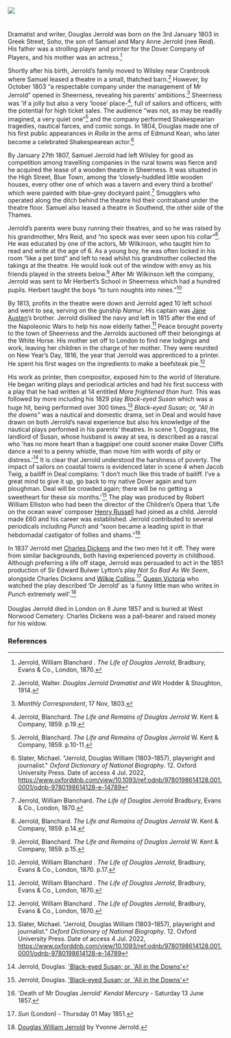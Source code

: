 <a href="https://juncture-digital.org"><img src="https://juncture-digital.org/images/ve-button.png"></a>

<param ve-config 
       title="Douglas William Jerrold (1803-1857)"
       author="Michelle Crowther"
       banner="/images/banners/19c.jpg"
       layout="vertical">


<param ve-entity eid="Q1011096" aliases="Deal">
<param ve-entity eid="Q1003196" aliases="Sheerness">
<param ve-entity eid="Q2160826" aliases="Cranbrok">
<param ve-entity eid="Q179224" aliases="Dover">

#

Dramatist and writer, Douglas Jerrold was born on the 3rd January 1803 in Greek Street, Soho, the son of Samuel and Mary Anne Jerrold (nee Reid). His father was a strolling player and printer for the Dover Company of Players, and his mother was an actress.[^ref1] 
<param ve-image url="https://upload.wikimedia.org/wikipedia/commons/8/81/Douglas_William_Jerrold_by_Sir_Daniel_Macnee.jpg" label="Douglas William Jerrold" attribution="by Daniel Macnee, Public domain, via Wikimedia Commons">

Shortly after his birth, Jerrold’s family moved to Wilsley near Cranbrook where Samuel leased a theatre in a small, thatched barn.[^ref2] However, by October 1803 “a respectable company under the management of Mr Jerrold” opened in Sheerness, revealing his parents’ ambitions.[^ref3] Sheerness was 'if a jolly but also a very ‘loose’ place-[^ref4], full of sailors and officers, with the potential for high ticket sales. The audience “was not, as may be readily imagined, a very quiet one”[^ref5] and the company performed Shakespearian tragedies, nautical farces,  and comic songs. In 1804, Douglas made one of his first public appearances in _Rolla_ in the arms of Edmund Kean, who later become a celebrated Shakespearean actor.[^ref6]


By January 27th 1807, Samuel Jerrold had left Wilsley for good as competition among travelling companies in the rural towns was fierce and he acquired the lease of a wooden theatre in Sheerness. It was situated in the High Street, Blue Town, among the ‘closely-huddled little wooden houses, every other one of which was a tavern and every third a brothel’ which were painted with blue-grey dockyard paint.[^ref7]  Smugglers who operated along the ditch behind the theatre hid their contraband under the theatre floor.  Samuel also leased a theatre in Southend, the other side of the Thames.
<param ve-image url="https://upload.wikimedia.org/wikipedia/commons/3/38/Wilsley_Oast%2C_Cranbrook_-_geograph.org.uk_-_2942306.jpg" label="Wilsely Oast, Cranbrook" attribution="Wilsley Oast, Cranbrook by Julian P Guffogg, via Wikimedia Commons" license="CC BY-SA 2.0">

Jerrold’s parents were busy running their theatres, and so he was raised by his grandmother, Mrs Reid, and “no speck was ever seen upon his collar”[^ref8]. He was educated by one of the actors, Mr Wilkinson, who taught him to read and write at the age of 6.  As a young boy, he was often locked in his room “like a pet bird” and left to read whilst his grandmother collected the takings at the theatre. He would look out of the window with envy as his friends played in the streets below.[^ref9] After Mr Wilkinson left the company, Jerrold was sent to Mr Herbert’s School in Sheerness which had a hundred pupils. Herbert taught the boys “to turn noughts into nines.”[^ref10] 
<param ve-image url="https://stor.artstor.org/stor/e5edb1c7-9b9f-427e-8057-e5df4793b6d4" label="George Vertue, The Picturesque Beauties of Great Britain: Kent.  Dock Yard, Sheerness, 1829" attribution="Photo by Astrid Stilma. By permission of Patrick Marrin">

By 1813, profits in the theatre were down and Jerrold aged 10 left school and went to sea, serving on the gunship _Namur_. His captain was [Jane Austen](/19c/19c-austen-biography)’s brother. Jerrold disliked the navy and left in 1815 after the end of the Napoleonic Wars to help his now elderly father.[^ref11] Peace brought poverty to the town of Sheerness and the Jerrolds auctioned off their belongings at the White Horse. His mother set off to London to find new lodgings and work, leaving her children in the charge of her mother. They were reunited on New Year’s Day, 1816, the year that Jerrold was apprenticed to a printer. He spent his first wages on the ingredients to make a beefsteak pie.[^ref12]

His work as printer, then compositor, exposed him to the world of literature. He began writing plays and periodical articles and had his first success with a play that he had written at 14 entitled _More frightened than hurt_. This was followed by more including his 1829 play _Black-eyed Susan_ which was a huge hit, being performed over 300 times.[^ref13] _Black-eyed Susan; or, "All in the downs"_ was a nautical and domestic drama, set in Deal and would have drawn on both Jerrold’s naval experience but also his knowledge of the nautical plays performed in his parents’ theatres. In scene 1, Doggrass, the landlord of Susan, whose husband is away at sea, is described as a rascal who 'has no more heart than a bagpipe! one could sooner make Dover Cliffs dance a reel to a penny whistle, than move him with words of pity or distress.'[^ref14] It is clear that Jerrold understood the harshness of poverty. The impact of sailors on coastal towns is evidenced later in scene 4 when Jacob Twig, a bailiff in Deal complains: 'I don’t much like this trade of bailiff. I’ve a great mind to give it up, go back to my native Dover again and turn ploughman. Deal will be crowded again; there will be no getting a sweetheart for these six months.'[^ref15] The play was produced by Robert William Elliston who had been the director of the Children’s Opera that ‘Life on the ocean wave’ composer [Henry Russell](/19c/19c-russell-biography) had joined as a child. Jerrold made £60 and his career was established. Jerrold contributed to several periodicals including _Punch_ and “soon became a leading spirit in that hebdomadal castigator of follies and shams.”[^ref16]

In 1837 Jerrold met [Charles Dickens](/dickens/dickens-biography) and the two men hit it off. They were from similar backgrounds, both having experienced poverty in childhood. Although preferring a life off stage, Jerrold was persuaded to act in the 1851 production of Sir Edward Bulwer Lytton’s play _Not So Bad As We Seem_, alongside Charles Dickens and [Wilkie Collins](/19c/19c-collins-biography).[^ref17] [Queen Victoria](/19c/19c-victoria-biography) who watched the play described ‘Dr Jerrold’ as ‘a funny little man who writes in _Punch_ extremely well’.[^ref18]  
<br>
Douglas Jerrold died in London on 8 June 1857 and is buried at West Norwood Cemetery. Charles Dickens was a pall-bearer and raised money for his widow. 

### References

[^ref1]: Jerrold, William Blanchard . _The Life of Douglas Jerrold_, Bradbury, Evans & Co., London, 1870.  
[^ref2]: Jerrold, Walter. _Douglas Jerrold Dramatist and Wit_ Hodder & Stoughton, 1914.
[^ref3]: _Monthly Correspondent_, 17 Nov, 1803.   
[^ref4]: Jerrold, Blanchard. _The Life and Remains of Douglas Jerrold_ W. Kent & Company, 1859. p.19.
[^ref5]: Jerrold, Blanchard. _The Life and Remains of Douglas Jerrold_ W. Kent & Company, 1859. p.10-11.
[^ref6]: Slater, Michael. "Jerrold, Douglas William (1803–1857), playwright and journalist." _Oxford Dictionary of National Biography_.  12. Oxford University Press. Date of access 4 Jul. 2022, <https://www.oxforddnb.com/view/10.1093/ref:odnb/9780198614128.001.0001/odnb-9780198614128-e-14789>
[^ref7]: Jerrold, William Blanchard. _The Life of Douglas Jerrold_ Bradbury, Evans & Co., London, 1870.   
[^ref8]: Jerrold, Blanchard. _The Life and Remains of Douglas Jerrold_ W. Kent & Company, 1859. p.14.
[^ref9]: Jerrold, Blanchard. _The Life and Remains of Douglas Jerrold_ W. Kent & Company, 1859. p.15.
[^ref9]: Jerrold, Blanchard. _The Life and Remains of Douglas Jerrold_ W. Kent & Company, 1859. p.17.
[^ref10]: Jerrold, William Blanchard . _The Life of Douglas Jerrold_, Bradbury, Evans & Co., London, 1870. p.17.   
[^ref11]: Jerrold, William Blanchard . _The Life of Douglas Jerrold_, Bradbury, Evans & Co., London, 1870. 
[^ref12]: Jerrold, William Blanchard . _The Life of Douglas Jerrold_, Bradbury, Evans & Co., London, 1870. 
[^ref13]: Slater, Michael. "Jerrold, Douglas William (1803–1857), playwright and journalist." _Oxford Dictionary of National Biography_.  12. Oxford University Press. Date of access 4 Jul. 2022, <https://www.oxforddnb.com/view/10.1093/ref:odnb/9780198614128.001.0001/odnb-9780198614128-e-14789>
[^ref14]: Jerrold, Douglas. ['Black-eyed Susan; or, 'All in the Downs'](https://archive.org/details/blackeyedsusanor00jerr)
[^ref15]: Jerrold, Douglas. ['Black-eyed Susan; or, 'All in the Downs'](https://archive.org/details/blackeyedsusanor00jerr)
[^ref16]: 'Death of Mr Douglas Jerrold' _Kendal Mercury_ - Saturday 13 June 1857.
[^ref17]:  _Sun_ (London) - Thursday 01 May 1851.
[^ref18]: [Douglas William Jerrold](https://www.yvonnejerrold.com/FamilyTree/L-DouglasWilliamJerrold-biog.html) by Yvonne Jerrold.
